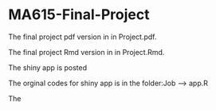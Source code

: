 # MA615-Final-Project

The final project pdf version in in Project.pdf.

The final project Rmd version in in Project.Rmd.

The shiny app is posted

The orginal codes for shiny app is in the folder:Job --> app.R

The 
